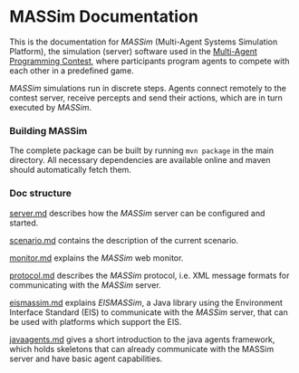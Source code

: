 # MASSim Documentation

This is the documentation for _MASSim_ (Multi-Agent Systems Simulation Platform), the simulation (server) software used in the [Multi-Agent Programming Contest](https://multiagentcontest.org/), where participants program agents to compete with each other in a predefined game.

_MASSim_ simulations run in discrete steps. Agents connect remotely to the contest server, receive percepts and send their actions, which are in turn executed by _MASSim_.

### Building MASSim
The complete package can be built by running ```mvn package``` in the main directory. All necessary dependencies are available online and maven should
automatically fetch them.

### Doc structure

[server.md](server.md) describes how the _MASSim_ server can be configured and started.

[scenario.md](scenario.md) contains the description of the current scenario.

[monitor.md](monitor.md) explains the _MASSim_ web monitor.

[protocol.md](protocol.md) describes the _MASSim_ protocol, i.e. XML message formats for communicating with the _MASSim_ server.

[eismassim.md](eismassim.md) explains _EISMASSim_, a Java library using the Environment Interface Standard (EIS) to communicate with the _MASSim_ server, that can be used with platforms which support the EIS.

[javaagents.md](javaagents.md) gives a short introduction to the java agents framework, which holds skeletons that can already communicate with the MASSim server and have basic agent capabilities.
